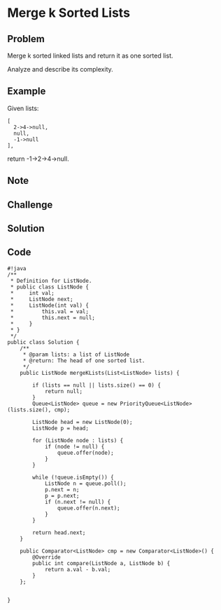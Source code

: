 Merge k Sorted Lists
===

Problem
-------

Merge k sorted linked lists and return it as one sorted list.

Analyze and describe its complexity.

Example
-------

Given lists:

    [
      2->4->null,
      null,
      -1->null
    ],

return -1->2->4->null.

Note
---------

Challenge
---------

Solution
--------

Code
----

    #!java
    /**
     * Definition for ListNode.
     * public class ListNode {
     *     int val;
     *     ListNode next;
     *     ListNode(int val) {
     *         this.val = val;
     *         this.next = null;
     *     }
     * }
     */ 
    public class Solution {
        /**
         * @param lists: a list of ListNode
         * @return: The head of one sorted list.
         */
        public ListNode mergeKLists(List<ListNode> lists) {  
            
            if (lists == null || lists.size() == 0) {
                return null;
            }
            Queue<ListNode> queue = new PriorityQueue<ListNode>(lists.size(), cmp);
                
            ListNode head = new ListNode(0);
            ListNode p = head;
                
            for (ListNode node : lists) {
                if (node != null) {
                    queue.offer(node);
                }
            }
            
            while (!queue.isEmpty()) {
                ListNode n = queue.poll();
                p.next = n;
                p = p.next;
                if (n.next != null) {
                    queue.offer(n.next);
                }
            }
            
            return head.next;
        }
        
        public Comparator<ListNode> cmp = new Comparator<ListNode>() {
            @Override
            public int compare(ListNode a, ListNode b) {
                return a.val - b.val;
            }
        };
        
       
    }
